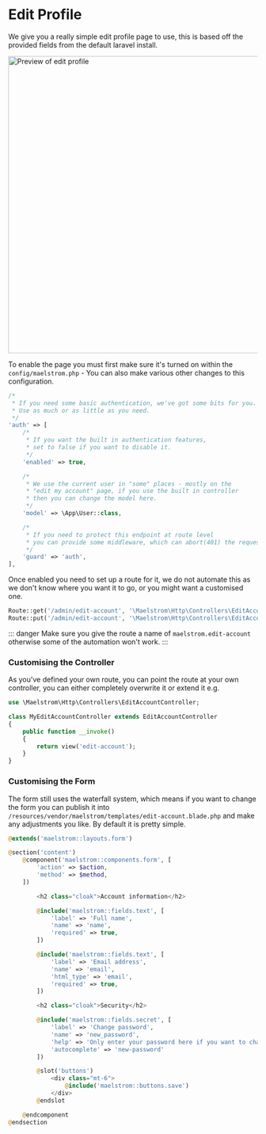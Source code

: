 # Edit Profile

We give you a really simple edit profile page to use, this is based off the provided fields from the default laravel install.

<img src="/profile-preview.jpg" alt="Preview of edit profile" class="shadow m-w-full h-auto mt-4" style="width: 600px;" />

To enable the page you must first make sure it's turned on within the `config/maelstrom.php` - You can also make various other changes to this configuration.

```php
/*
 * If you need some basic authentication, we've got some bits for you.
 * Use as much or as little as you need.
 */
'auth' => [
    /*
     * If you want the built in authentication features,
     * set to false if you want to disable it.
     */
    'enabled' => true,

    /*
     * We use the current user in "some" places - mostly on the
     * "edit my account" page, if you use the built in controller
     * then you can change the model here.
     */
    'model' => \App\User::class,

    /*
     * If you need to protect this endpoint at route level
     * you can provide some middleware, which can abort(401) the request.
     */
    'guard' => 'auth',
],
```

Once enabled you need to set up a route for it, we do not automate this as we don't know where you want it to go, or you might want a customised one.

```php
Route::get('/admin/edit-account', '\Maelstrom\Http\Controllers\EditAccountController')->name('maelstrom.edit-account');
Route::put('/admin/edit-account', '\Maelstrom\Http\Controllers\EditAccountController@update');
```

::: danger
Make sure you give the route a name of `maelstrom.edit-account` otherwise some of the automation won't work.
:::

### Customising the Controller

As you've defined your own route, you can point the route at your own controller, you can either completely overwrite it or extend it e.g.

```php
use \Maelstrom\Http\Controllers\EditAccountController;

class MyEditAccountController extends EditAccountController
{
    public function __invoke()
    {
        return view('edit-account');
    }
}
```

### Customising the Form

The form still uses the waterfall system, which means if you want to change the form you can publish it into `/resources/vendor/maelstrom/templates/edit-account.blade.php` and make any adjustments you like. By default it is pretty simple.

```php
@extends('maelstrom::layouts.form')

@section('content')
    @component('maelstrom::components.form', [
        'action' => $action,
        'method' => $method,
    ])

        <h2 class="cloak">Account information</h2>

        @include('maelstrom::fields.text', [
            'label' => 'Full name',
            'name' => 'name',
            'required' => true,
        ])

        @include('maelstrom::fields.text', [
            'label' => 'Email address',
            'name' => 'email',
            'html_type' => 'email',
            'required' => true,
        ])

        <h2 class="cloak">Security</h2>

        @include('maelstrom::fields.secret', [
            'label' => 'Change password',
            'name' => 'new_password',
            'help' => 'Only enter your password here if you want to change it.',
            'autocomplete' => 'new-password'
        ])

        @slot('buttons')
            <div class="mt-6">
                @include('maelstrom::buttons.save')
            </div>
        @endslot

    @endcomponent
@endsection
```

